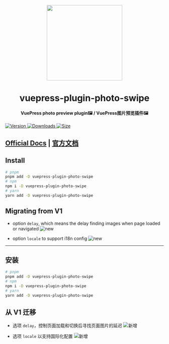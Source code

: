 <!-- markdownlint-disable -->
<p align="center">
  <img width="240" src="ttps://plugin-photo-swipe.vuejs.vuepress/logo.svg" style="text-align: center;">
</p>
<h1 align="center">vuepress-plugin-photo-swipe</h1>
<h4 align="center">VuePress photo preview plugin🖼️ / VuePress图片预览插件🖼️</h4>

[![Version](https://img.shields.io/npm/v/vuepress-plugin-photo-swipe.svg?style=flat-square&logo=npm) ![Downloads](https://img.shields.io/npm/dm/vuepress-plugin-photo-swipe.svg?style=flat-square&logo=npm) ![Size](https://img.shields.io/bundlephobia/min/vuepress-plugin-photo-swipe?style=flat-square&logo=npm)](https://www.npmjs.com/package/vuepress-plugin-photo-swipe)

<!-- markdownlint-restore -->

## [Official Docs](https://plugin-photo-swipe.vuejs.vuepress/) | [官方文档](https://plugin-photo-swipe.vuejs.vuepress/zh/)

## Install

```bash
# pnpm
pnpm add -D vuepress-plugin-photo-swipe
# npm
npm i -D vuepress-plugin-photo-swipe
# yarn
yarn add -D vuepress-plugin-photo-swipe
```

## Migrating from V1

- option `delay`, which means the delay finding images when page loaded or navigated ![new](https://img.shields.io/badge/-new-brightgreen)

- option `locale` to support i18n config ![new](https://img.shields.io/badge/-new-brightgreen)

---

## 安装

```bash
# pnpm
pnpm add -D vuepress-plugin-photo-swipe
# npm
npm i -D vuepress-plugin-photo-swipe
# yarn
yarn add -D vuepress-plugin-photo-swipe
```

## 从 V1 迁移

- 选项 `delay`，控制页面加载和切换后寻找页面图片的延迟 ![新增](https://img.shields.io/badge/-新增-brightgreen)

- 选项 `locale` 以支持国际化配置 ![新增](https://img.shields.io/badge/-新增-brightgreen)
